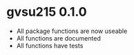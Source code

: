 # gvsu215 0.1.0

* All package functions are now useable
* All functions are documented
* All functions have tests

